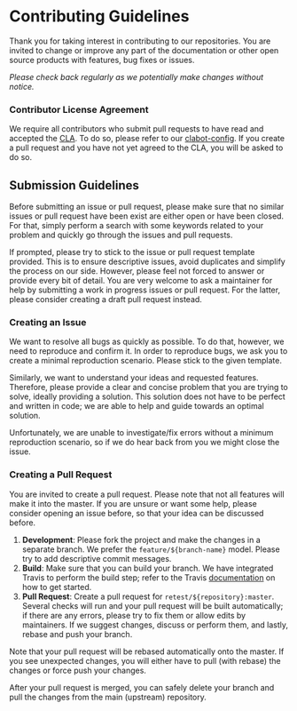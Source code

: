# Contributing Guidelines

Thank you for taking interest in contributing to our repositories. You are invited to change or improve any part of the documentation or other open source products with features, bug fixes or issues. 

*Please check back regularly as we potentially make changes without notice.*

### Contributor License Agreement

We require all contributors who submit pull requests to have read and accepted the [CLA](https://github.com/retest/clabot-config/blob/main/Contributor-License-Agreement.md). To do so, please refer to our [clabot-config](https://github.com/retest/clabot-config). If you create a pull request and you have not yet agreed to the CLA, you will be asked to do so.

## Submission Guidelines

Before submitting an issue or pull request, please make sure that no similar issues or pull request have been exist are either open or have been closed. For that, simply perform a search with some keywords related to your problem and quickly go through the issues and pull requests.

If prompted, please try to stick to the issue or pull request template provided. This is to ensure descriptive issues, avoid duplicates and simplify the process on our side. However, please feel not forced to answer or provide every bit of detail. You are very welcome to ask a maintainer for help by submitting a work in progress issues or pull request. For the latter, please consider creating a draft pull request instead.

### Creating an Issue

We want to resolve all bugs as quickly as possible. To do that, however, we need to reproduce and confirm it. In order to reproduce bugs, we ask you to create a minimal reproduction scenario. Please stick to the given template.

Similarly, we want to understand your ideas and requested features. Therefore, please provide a clear and concise problem that you are trying to solve, ideally providing a solution. This solution does not have to be perfect and written in code; we are able to help and guide towards an optimal solution.

Unfortunately, we are unable to investigate/fix errors without a minimum reproduction scenario, so if we do hear back from you we might close the issue.

### Creating a Pull Request

You are invited to create a pull request. Please note that not all features will make it into the master. If you are unsure or want some help, please consider opening an issue before, so that your idea can be discussed before.

1. **Development**: Please fork the project and make the changes in a separate branch. We prefer the `feature/${branch-name}` model. Please try to add descriptive commit messages.
2. **Build**: Make sure that you can build your branch. We have integrated Travis to perform the build step; refer to the Travis [documentation](https://docs.travis-ci.com/) on how to get started.
3. **Pull Request**: Create a pull request for `retest/${repository}:master`. Several checks will run and your pull request will be built automatically; if there are any errors, please try to fix them or allow edits by maintainers. If we suggest changes, discuss or perform them, and lastly, rebase and push your branch.

Note that your pull request will be rebased automatically onto the master. If you see unexpected changes, you will either have to pull (with rebase) the changes or force push your changes.

After your pull request is merged, you can safely delete your branch and pull the changes from the main (upstream) repository.